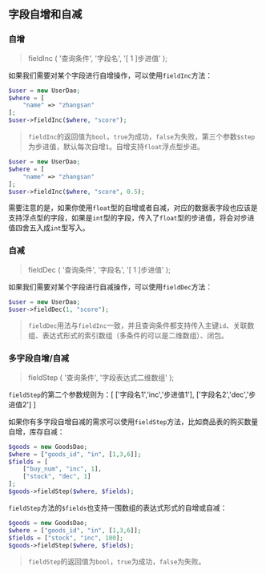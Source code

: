 ## 字段自增和自减

### 自增

> fieldInc \( '查询条件', '字段名', '\[ 1 \]步进值' \);

如果我们需要对某个字段进行自增操作，可以使用`fieldInc`方法：

```php
$user = new UserDao;
$where = [
    "name" => "zhangsan"
];
$user->fieldInc($where, "score");
```

> `fieldInc`的返回值为`bool`，`true`为成功，`false`为失败，第三个参数`$step`为步进值，默认每次自增`1`。自增支持`float`浮点型步进。

```php
$user = new UserDao;
$where = [
    "name" => "zhangsan"
];
$user->fieldInc($where, "score", 0.5);
```

需要注意的是，如果你使用`float`型的自增或者自减，对应的数据表字段也应该是支持浮点型的字段，如果是`int`型的字段，传入了`float`型的步进值，将会对步进值四舍五入成`int`型写入。

### 自减

> fieldDec \( '查询条件', '字段名', '\[ 1 \]步进值' \);

如果我们需要对某个字段进行自减操作，可以使用`fieldDec`方法：

```php
$user = new UserDao;
$user->fieldDec(1, "score");
```

> `fieldDec`用法与`fieldInc`一致，并且查询条件都支持传入主键`id`、关联数组、表达式形式的索引数组（多条件的可以是二维数组）、闭包。

### 多字段自增/自减

> fieldStep \( '查询条件', '字段表达式二维数组' \);

`fieldStep`的第二个参数规则为：\[ \['字段名1','inc','步进值1'\], \['字段名2','dec','步进值2'\] \]

如果你有多字段自增自减的需求可以使用`fieldStep`方法，比如商品表的购买数量自增，库存自减：

```php
$goods = new GoodsDao;
$where = ["goods_id", "in", [1,3,6]];
$fields = [
    ["buy_num", "inc", 1],
    ["stock", "dec", 1]
];
$goods->fieldStep($where, $fields);
```

`fieldStep`方法的`$fields`也支持一围数组的表达式形式的自增或自减：

```php
$goods = new GoodsDao;
$where = ["goods_id", "in", [1,3,6]];
$fields = ["stock", "inc", 100];
$goods->fieldStep($where, $fields);
```

> `fieldStep`的返回值为`bool`，`true`为成功，`false`为失败。